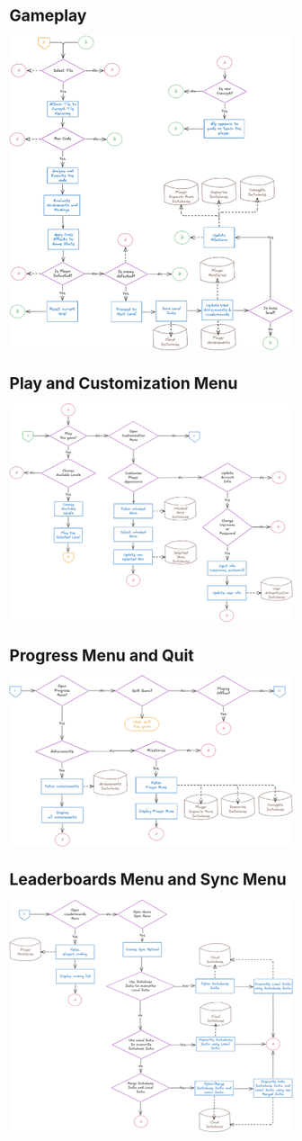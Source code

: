 # Gameplay
![Gameplay](../assets/flowchart/gameplay.png)

# Play and Customization Menu
![Play and Customization](../assets/flowchart/play-customization.png)

# Progress Menu and Quit
![Play and Customization](../assets/flowchart/progress-quit.png)

# Leaderboards Menu and Sync Menu
![Leaderboards and Sync](../assets/flowchart/leaderboards-sync.png)
